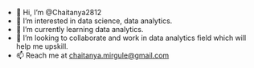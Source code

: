 - 👋 Hi, I’m @Chaitanya2812
- 👀 I’m interested in data science, data analytics.
- 🌱 I’m currently learning data analytics.
- 💞️ I’m looking to collaborate and work in data analytics field which will help me upskill.
- 📫 Reach me at chaitanya.mirgule@gmail.com

<!---
Chaitanya2812/Chaitanya2812 is a ✨ special ✨ repository because its `README.md` (this file) appears on your GitHub profile.
You can click the Preview link to take a look at your changes.
--->
